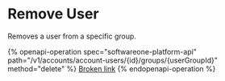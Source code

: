 # Remove User

Removes a user from a specific group.

{% openapi-operation spec="softwareone-platform-api" path="/v1/accounts/account-users/{id}/groups/{userGroupId}" method="delete" %}
[Broken link](broken-reference)
{% endopenapi-operation %}
